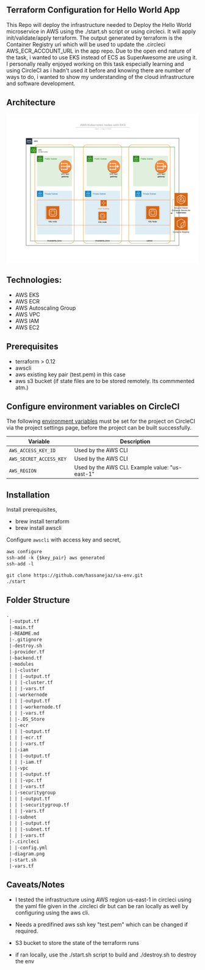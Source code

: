 ## Terraform Configuration for Hello World App
This Repo will deploy the infrastructure needed to Deploy the Hello World microservice in AWS using the ./start.sh script or using circleci. It will apply init/validate/apply terraform. The output generated by terraform is the Container Registry uri which will be used to update the .circleci AWS_ECR_ACCOUNT_URL in the app repo.
Due to the open end nature of the task, i wanted to use EKS instead of ECS as SuperAwesome are using it. I personally really enjoyed working on this task  especially learning and using CircleCI as i hadn't used it before and knowing there are number of ways to do, i wanted to show my understanding of the cloud infrastructure and software development.

## Architecture 

![Architecture](diagram.png)

## Technologies:
- AWS EKS
- AWS ECR
- AWS Autoscaling Group
- AWS VPC
- AWS IAM
- AWS EC2

## Prerequisites

- terraform > 0.12	
- awscli
- aws existing key pair (test.pem) in this case
- aws s3 bucket (if state files are to be stored remotely. Its commmented atm.)

## Configure environment variables on CircleCI
The following [environment variables](https://circleci.com/docs/2.0/env-vars/#setting-an-environment-variable-in-a-project) must be set for the project on CircleCI via the project settings page, before the project can be built successfully.


| Variable                       | Description                                               |
| ------------------------------ | --------------------------------------------------------- |
| `AWS_ACCESS_KEY_ID`            | Used by the AWS CLI                                       |
| `AWS_SECRET_ACCESS_KEY `       | Used by the AWS CLI                                       |
| `AWS_REGION`                   | Used by the AWS CLI. Example value: "us-east-1"           |


## Installation 

Install prerequisites,
  - brew install terraform
  - brew install awscli

Configure `awscli` with access key and secret,
```
aws configure
ssh-add -k {$key_pair} aws generated
ssh-add -l
```

```
git clone https://github.com/hassanejaz/sa-env.git
./start
```

## Folder Structure
```
.
 |-output.tf
 |-main.tf
 |-README.md
 |-.gitignore
 |-destroy.sh
 |-provider.tf
 |-backend.tf
 |-modules
 | |-cluster
 | | |-output.tf
 | | |-cluster.tf
 | | |-vars.tf
 | |-workernode
 | | |-output.tf
 | | |-workernode.tf
 | | |-vars.tf
 | |-.DS_Store
 | |-ecr
 | | |-output.tf
 | | |-ecr.tf
 | | |-vars.tf
 | |-iam
 | | |-output.tf
 | | |-iam.tf
 | |-vpc
 | | |-output.tf
 | | |-vpc.tf
 | | |-vars.tf
 | |-securitygroup
 | | |-output.tf
 | | |-securitygroup.tf
 | | |-vars.tf
 | |-subnet
 | | |-output.tf
 | | |-subnet.tf
 | | |-vars.tf
 |-.circleci
 | |-config.yml
 |-diagram.png
 |-start.sh
 |-vars.tf

```
## Caveats/Notes

- I tested the infrastructure using AWS region us-east-1 in circleci using the yaml file given in the .circleci dir but can be ran locally as well by configuring using the aws cli.

- Needs a predifined aws ssh key "test.pem" which can be changed if required.

- S3 bucket to store the state of the terraform runs

- if ran locally, use the ./start.sh script to build and ./destroy.sh to destroy the env

